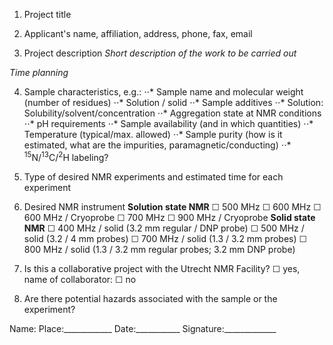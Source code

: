 1. Project title
 
2. Applicant's name, affiliation, address, phone, fax, email
 
3. Project description
*Short description of the work to be carried out*
 
*Time planning*
 
4. Sample characteristics, e.g.:
⋅⋅* Sample name and molecular weight (number of residues)
⋅⋅* Solution / solid
⋅⋅* Sample additives
⋅⋅* Solution: Solubility/solvent/concentration
⋅⋅* Aggregation state at NMR conditions
⋅⋅* pH requirements
⋅⋅* Sample availability (and in which quantities)
⋅⋅* Temperature (typical/max. allowed)
⋅⋅* Sample purity (how is it estimated, what are the impurities, paramagnetic/conducting)
⋅⋅* <sup>15</sup>N/<sup>13</sup>C/<sup>2</sup>H labeling?
 
5. Type of desired NMR experiments and estimated time for each experiment
 
6. Desired NMR instrument
 **Solution state NMR**
	☐ 500 MHz
	☐ 600 MHz
	☐ 600 MHz / Cryoprobe
	☐ 700 MHz
	☐ 900 MHz / Cryoprobe
 **Solid state NMR**
	☐ 400 MHz / solid (3.2 mm regular / DNP probe)
	☐ 500 MHz / solid (3.2 / 4 mm probes)
	☐ 700 MHz / solid (1.3 / 3.2 mm probes)
	☐ 800 MHz / solid (1.3 / 3.2 mm regular probes; 3.2 mm DNP probe)
 
7. Is this a collaborative project with the Utrecht NMR Facility?
	☐ yes, name of collaborator: 
	☐ no
 
8. Are there potential hazards associated with the sample or the experiment? 
 
 
Name:
Place:____________ Date:___________ Signature:_____________